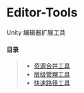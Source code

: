 # Editor-Tools
Unity 编辑器扩展工具

#### 目录  

>* [资源合并工具](https://github.com/LaoMaoKaKa/Editor-Tools/blob/main/Assets/Editor/Tools/AssetMerge.cs)
>* [层级管理工具](https://github.com/LaoMaoKaKa/Editor-Tools/blob/main/Assets/Editor/Tools/CanvasCon.cs)
>* [快速路径工具](https://github.com/LaoMaoKaKa/Editor-Tools/blob/main/Assets/Editor/Tools/OpenFolder.cs)
